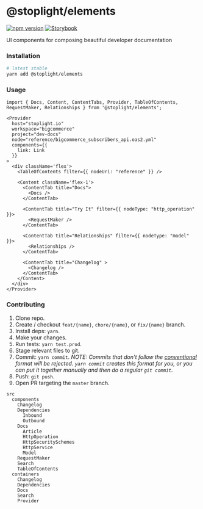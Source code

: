 # @stoplight/elements

[![npm version](https://badge.fury.io/js/%40stoplight%2Felements.svg)](https://badge.fury.io/js/%40stoplight%2Felements) [![Storybook](https://cdn.jsdelivr.net/gh/storybookjs/brand@master/badge/badge-storybook.svg)](https://stoplightio.github.io/elements)

UI components for composing beautiful developer documentation

### Installation

```bash
# latest stable
yarn add @stoplight/elements
```

### Usage

```tsx
import { Docs, Content, ContentTabs, Provider, TableOfContents, RequestMaker, Relationships } from '@stoplight/elements';

<Provider 
  host="stoplight.io"
  workspace="bigcommerce" 
  project="dev-docs" 
  node="reference/bigcommerce_subscribers_api.oas2.yml"
  components={{
    link: Link
  }}
>
  <div className='flex'>
    <TableOfContents filter={{ nodeUri: "reference" }} />

    <Content className='flex-1'>
      <ContentTab title="Docs">
        <Docs />
      </ContentTab>

      <ContentTab title="Try It" filter={{ nodeType: "http_operation" }}>
        <RequestMaker />
      </ContentTab>

      <ContentTab title="Relationships" filter={{ nodeType: "model" }}>
        <Relationships />
      </ContentTab>

      <ContentTab title="Changelog" >
        <Changelog />
      </ContentTab>
    </Content>
  </div>
</Provider>
```

### Contributing

1. Clone repo.
2. Create / checkout `feat/{name}`, `chore/{name}`, or `fix/{name}` branch.
3. Install deps: `yarn`.
4. Make your changes.
5. Run tests: `yarn test.prod`.
6. Stage relevant files to git.
7. Commit: `yarn commit`. _NOTE: Commits that don't follow the [conventional](https://github.com/marionebl/commitlint/tree/master/%40commitlint/config-conventional) format will be rejected. `yarn commit` creates this format for you, or you can put it together manually and then do a regular `git commit`._
8. Push: `git push`.
9. Open PR targeting the `master` branch.


```
src
  components
    Changelog
    Dependencies
      Inbound
      Outbound
    Docs
      Article
      HttpOperation
      HttpSecuritySchemes
      HttpService
      Model
    RequestMaker
    Search
    TableOfContents
  containers
    Changelog
    Dependencies
    Docs
    Search
    Provider
```
